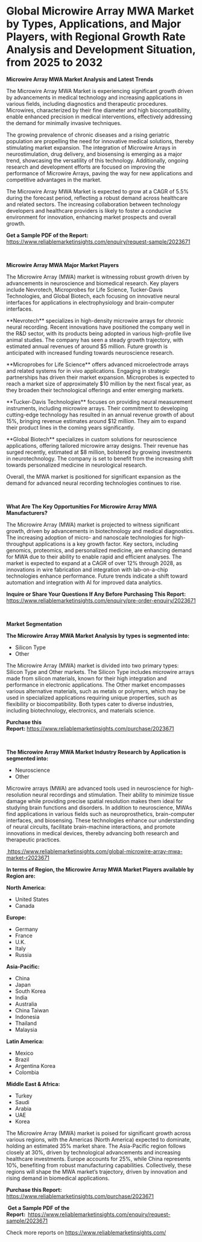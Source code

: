 <p><h1>Global Microwire Array MWA Market by Types, Applications, and Major Players, with Regional Growth Rate Analysis and Development Situation, from 2025 to 2032</h1></p><p><strong>Microwire Array MWA Market Analysis and Latest Trends</strong></p>
<p><p>The Microwire Array MWA Market is experiencing significant growth driven by advancements in medical technology and increasing applications in various fields, including diagnostics and therapeutic procedures. Microwires, characterized by their fine diameter and high biocompatibility, enable enhanced precision in medical interventions, effectively addressing the demand for minimally invasive techniques. </p><p>The growing prevalence of chronic diseases and a rising geriatric population are propelling the need for innovative medical solutions, thereby stimulating market expansion. The integration of Microwire Arrays in neurostimulation, drug delivery, and biosensing is emerging as a major trend, showcasing the versatility of this technology. Additionally, ongoing research and development efforts are focused on improving the performance of Microwire Arrays, paving the way for new applications and competitive advantages in the market.</p><p>The Microwire Array MWA Market is expected to grow at a CAGR of 5.5% during the forecast period, reflecting a robust demand across healthcare and related sectors. The increasing collaboration between technology developers and healthcare providers is likely to foster a conducive environment for innovation, enhancing market prospects and overall growth.</p></p>
<p><strong>Get a Sample PDF of the Report:&nbsp;</strong> <a href="https://www.reliablemarketinsights.com/enquiry/request-sample/2023671?utm_campaign=3011&utm_medium=2&utm_source=Github&utm_content=ia&utm_term=29032025&utm_id=microwire-array-mwa">https://www.reliablemarketinsights.com/enquiry/request-sample/2023671</a></p>
<p>&nbsp;</p>
<p><strong>Microwire Array MWA Major Market Players</strong></p>
<p><p>The Microwire Array (MWA) market is witnessing robust growth driven by advancements in neuroscience and biomedical research. Key players include Nevrotech, Microprobes for Life Science, Tucker-Davis Technologies, and Global Biotech, each focusing on innovative neural interfaces for applications in electrophysiology and brain-computer interfaces.</p><p>**Nevrotech** specializes in high-density microwire arrays for chronic neural recording. Recent innovations have positioned the company well in the R&D sector, with its products being adopted in various high-profile live animal studies. The company has seen a steady growth trajectory, with estimated annual revenues of around $5 million. Future growth is anticipated with increased funding towards neuroscience research.</p><p>**Microprobes for Life Science** offers advanced microelectrode arrays and related systems for in vivo applications. Engaging in strategic partnerships has driven their market expansion. Microprobes is expected to reach a market size of approximately $10 million by the next fiscal year, as they broaden their technological offerings and enter emerging markets.</p><p>**Tucker-Davis Technologies** focuses on providing neural measurement instruments, including microwire arrays. Their commitment to developing cutting-edge technology has resulted in an annual revenue growth of about 15%, bringing revenue estimates around $12 million. They aim to expand their product lines in the coming years significantly.</p><p>**Global Biotech** specializes in custom solutions for neuroscience applications, offering tailored microwire array designs. Their revenue has surged recently, estimated at $8 million, bolstered by growing investments in neurotechnology. The company is set to benefit from the increasing shift towards personalized medicine in neurological research.</p><p>Overall, the MWA market is positioned for significant expansion as the demand for advanced neural recording technologies continues to rise.</p></p>
<p>&nbsp;</p>
<p><strong>What Are The Key Opportunities For Microwire Array MWA Manufacturers?</strong></p>
<p><p>The Microwire Array (MWA) market is projected to witness significant growth, driven by advancements in biotechnology and medical diagnostics. The increasing adoption of micro- and nanoscale technologies for high-throughput applications is a key growth factor. Key sectors, including genomics, proteomics, and personalized medicine, are enhancing demand for MWA due to their ability to enable rapid and efficient analyses. The market is expected to expand at a CAGR of over 12% through 2028, as innovations in wire fabrication and integration with lab-on-a-chip technologies enhance performance. Future trends indicate a shift toward automation and integration with AI for improved data analytics.</p></p>
<p><strong>Inquire or Share Your Questions If Any Before Purchasing This Report:</strong> <a href="https://www.reliablemarketinsights.com/enquiry/pre-order-enquiry/2023671?utm_campaign=3011&utm_medium=2&utm_source=Github&utm_content=ia&utm_term=29032025&utm_id=microwire-array-mwa">https://www.reliablemarketinsights.com/enquiry/pre-order-enquiry/2023671</a></p>
<p>&nbsp;</p>
<p><strong>Market Segmentation</strong></p>
<p><strong>The Microwire Array MWA Market Analysis by types is segmented into:</strong></p>
<p><ul><li>Silicon Type</li><li>Other</li></ul></p>
<p><p>The Microwire Array (MWA) market is divided into two primary types: Silicon Type and Other markets. The Silicon Type includes microwire arrays made from silicon materials, known for their high integration and performance in electronic applications. The Other market encompasses various alternative materials, such as metals or polymers, which may be used in specialized applications requiring unique properties, such as flexibility or biocompatibility. Both types cater to diverse industries, including biotechnology, electronics, and materials science.</p></p>
<p><strong>Purchase this Report:&nbsp;</strong><a href="https://www.reliablemarketinsights.com/purchase/2023671?utm_campaign=3011&utm_medium=2&utm_source=Github&utm_content=ia&utm_term=29032025&utm_id=microwire-array-mwa">https://www.reliablemarketinsights.com/purchase/2023671</a></p>
<p>&nbsp;</p>
<p><strong>The Microwire Array MWA Market Industry Research by Application is segmented into:</strong></p>
<p><ul><li>Neuroscience</li><li>Other</li></ul></p>
<p><p>Microwire arrays (MWA) are advanced tools used in neuroscience for high-resolution neural recordings and stimulation. Their ability to minimize tissue damage while providing precise spatial resolution makes them ideal for studying brain functions and disorders. In addition to neuroscience, MWAs find applications in various fields such as neuroprosthetics, brain-computer interfaces, and biosensing. These technologies enhance our understanding of neural circuits, facilitate brain-machine interactions, and promote innovations in medical devices, thereby advancing both research and therapeutic practices.</p></p>
<p><a href="https://www.reliablemarketinsights.com/global-microwire-array-mwa-market-r2023671?utm_campaign=3011&utm_medium=2&utm_source=Github&utm_content=ia&utm_term=29032025&utm_id=microwire-array-mwa">&nbsp;https://www.reliablemarketinsights.com/global-microwire-array-mwa-market-r2023671</a></p>
<p><strong>In terms of Region, the Microwire Array MWA Market Players available by Region are:</strong></p>
<p>
    <p> <strong> North America: </strong>
        <ul>
            <li>United States</li>
            <li>Canada</li>
        </ul>
        </p> 
    <p> <strong> Europe: </strong>
        <ul>
            <li>Germany</li>
            <li>France</li>
            <li>U.K.</li>
            <li>Italy</li>
            <li>Russia</li>
        </ul>
        </p> 
    <p> <strong> Asia-Pacific: </strong>
        <ul>
            <li>China</li>
            <li>Japan</li>
            <li>South Korea</li>
            <li>India</li>
            <li>Australia</li>
            <li>China Taiwan</li>
            <li>Indonesia</li>
            <li>Thailand</li>
            <li>Malaysia</li>
        </ul>
        </p> 
    <p> <strong> Latin America: </strong>
        <ul>
            <li>Mexico</li>
            <li>Brazil</li>
            <li>Argentina Korea</li>
            <li>Colombia</li>
        </ul>
        </p> 
    <p> <strong> Middle East & Africa: </strong>
        <ul>
            <li>Turkey</li>
            <li>Saudi</li>
            <li>Arabia</li>
            <li>UAE</li>
            <li>Korea</li>
        </ul>
    </p>
    </p>
<p><p>The Microwire Array (MWA) market is poised for significant growth across various regions, with the Americas (North America) expected to dominate, holding an estimated 35% market share. The Asia-Pacific region follows closely at 30%, driven by technological advancements and increasing healthcare investments. Europe accounts for 25%, while China represents 10%, benefiting from robust manufacturing capabilities. Collectively, these regions will shape the MWA market’s trajectory, driven by innovation and rising demand in biomedical applications.</p></p>
<p><strong>Purchase this Report: </strong><a href="https://www.reliablemarketinsights.com/purchase/2023671?utm_campaign=3011&utm_medium=2&utm_source=Github&utm_content=ia&utm_term=29032025&utm_id=microwire-array-mwa">https://www.reliablemarketinsights.com/purchase/2023671</a></p>
<p>&nbsp;<strong>Get a Sample PDF of the Report:&nbsp;&nbsp;</strong><a href="https://www.reliablemarketinsights.com/enquiry/request-sample/2023671?utm_campaign=3011&utm_medium=2&utm_source=Github&utm_content=ia&utm_term=29032025&utm_id=microwire-array-mwa">https://www.reliablemarketinsights.com/enquiry/request-sample/2023671</a></p>
<p><strong></strong></p>
<p>Check more reports on <a href="https://www.reliablemarketinsights.com/?utm_campaign=3011&utm_medium=2&utm_source=Github&utm_content=ia&utm_term=29032025&utm_id=microwire-array-mwa">https://www.reliablemarketinsights.com/</a></p>